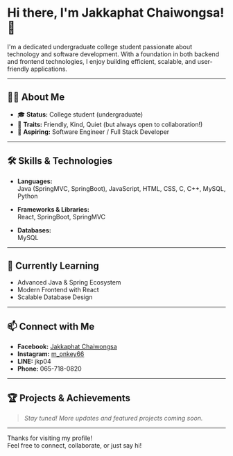 # Hi there, I'm Jakkaphat Chaiwongsa! 👋

I'm a dedicated undergraduate college student passionate about technology and software development. With a foundation in both backend and frontend technologies, I enjoy building efficient, scalable, and user-friendly applications.

---

## 👨‍💻 About Me

- 🎓 **Status:** College student (undergraduate)
- 🤝 **Traits:** Friendly, Kind, Quiet (but always open to collaboration!)
- 🚀 **Aspiring:** Software Engineer / Full Stack Developer

---

## 🛠️ Skills & Technologies

- **Languages:**  
  Java (SpringMVC, SpringBoot), JavaScript, HTML, CSS, C, C++, MySQL, Python

- **Frameworks & Libraries:**  
  React, SpringBoot, SpringMVC

- **Databases:**  
  MySQL

---

## 🌱 Currently Learning

- Advanced Java & Spring Ecosystem
- Modern Frontend with React
- Scalable Database Design

---

## 📫 Connect with Me

- **Facebook:** [Jakkaphat Chaiwongsa](https://facebook.com/jakkaphat.chaiwongsa)
- **Instagram:** [m_onkey66](https://instagram.com/m_onkey66)
- **LINE:** jkp04
- **Phone:** 065-718-0820

---

## 🏆 Projects & Achievements

> _Stay tuned! More updates and featured projects coming soon._

---

Thanks for visiting my profile!  
Feel free to connect, collaborate, or just say hi!  
